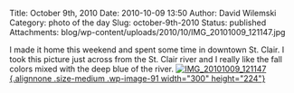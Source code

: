 Title: October 9th, 2010
Date: 2010-10-09 13:50
Author: David Wilemski
Category: photo of the day
Slug: october-9th-2010
Status: published
Attachments: blog/wp-content/uploads/2010/10/IMG_20101009_121147.jpg

I made it home this weekend and spent some time in downtown St. Clair. I
took this picture just across from the St. Clair river and I really like
the fall colors mixed with the deep blue of the river.
[![](http://oromis.davidwilemski.com/blog/wp-content/uploads/2010/10/IMG_20101009_121147-300x224.jpg "IMG_20101009_121147"){.alignnone
.size-medium .wp-image-91 width="300"
height="224"}](http://oromis.davidwilemski.com/blog/wp-content/uploads/2010/10/IMG_20101009_121147.jpg)
